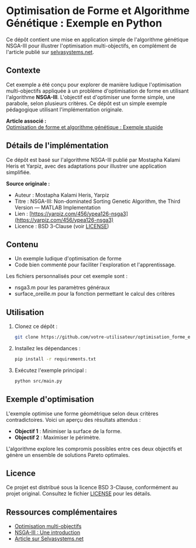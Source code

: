 
# Optimisation de Forme et Algorithme Génétique : Exemple en Python

Ce dépôt contient une mise en application simple de l'algorithme génétique NSGA-III pour illustrer l'optimisation multi-objectifs, en complément de l'article publié sur [selvasystems.net](https://selvasystems.net/optimisation-de-forme-et-algorithme-genetique-et-exemple-stupide).

## Contexte

Cet exemple a été conçu pour explorer de manière ludique l'optimisation multi-objectifs appliquée à un problème d'optimisation de forme en utilisant l'algorithme **NSGA-III**. 
L'objectif est d'optimiser une forme simple, une parabole, selon plusieurs critères. Ce dépôt est un simple exemple pédagogique utilisant l'implémentation originale.

**Article associé :**  
[Optimisation de forme et algorithme génétique : Exemple stupide](https://selvasystems.net/optimisation-de-forme-et-algorithme-genetique-et-exemple-stupide)

## Détails de l'implémentation

Ce dépôt est basé sur l'algorithme NSGA-III publié par Mostapha Kalami Heris et Yarpiz, avec des adaptations pour illustrer une application simplifiée.

**Source originale :**
- Auteur : Mostapha Kalami Heris, Yarpiz
- Titre : NSGA-III: Non-dominated Sorting Genetic Algorithm, the Third Version — MATLAB Implementation
- Lien : [https://yarpiz.com/456/ypea126-nsga3](https://yarpiz.com/456/ypea126-nsga3)
- Licence : BSD 3-Clause (voir [LICENSE](./LICENSE))

## Contenu

- Un exemple ludique d'optimisation de forme
- Code bien commenté pour faciliter l'exploration et l'apprentissage.

Les fichiers personnalisés pour cet exemple sont : 
- nsga3.m pour les paramètres généraux
- surface_oreille.m pour la fonction permettant le calcul des critères

## Utilisation

1. Clonez ce dépôt :
   ```bash
   git clone https://github.com/votre-utilisateur/optimisation_forme_exemple_NSGAIII.git
   ```
2. Installez les dépendances :
   ```bash
   pip install -r requirements.txt
   ```
3. Exécutez l'exemple principal :
   ```bash
   python src/main.py
   ```

## Exemple d'optimisation

L'exemple optimise une forme géométrique selon deux critères contradictoires. Voici un aperçu des résultats attendus :

- **Objectif 1** : Minimiser la surface de la forme.
- **Objectif 2** : Maximiser le périmètre.

L'algorithme explore les compromis possibles entre ces deux objectifs et génère un ensemble de solutions Pareto optimales.

## Licence

Ce projet est distribué sous la licence BSD 3-Clause, conformément au projet original. Consultez le fichier [LICENSE](./LICENSE) pour les détails.

## Ressources complémentaires

- [Optimisation multi-objectifs](https://en.wikipedia.org/wiki/Multi-objective_optimization)
- [NSGA-III : Une introduction](https://yarpiz.com/456/ypea126-nsga3)
- [Article sur Selvasystems.net](https://selvasystems.net/optimisation-de-forme-et-algorithme-genetique-et-exemple-stupide)

